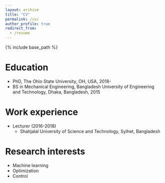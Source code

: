 ```yaml
---
layout: archive
title: "CV"
permalink: /cv/
author_profile: true
redirect_from:
  - /resume
---
```


{% include base_path %}

Education
======
* PhD, The Ohio State University, OH, USA, 2018-
* BS in Mechanical Engineering, Bangladesh University of Engineering and Technology, Dhaka, Bangladesh, 2015

Work experience
======
* Lecturer (2016-2018)
  * Shahjalal University of Science and Technology, Sylhet, Bangladesh

  
Research interests
======
* Machine learning 
* Optimization
* Control

  